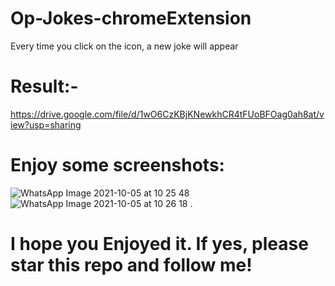 # Op-Jokes-chromeExtension
Every time you click on the icon, a new joke will appear
# Result:-
https://drive.google.com/file/d/1wO6CzKBjKNewkhCR4tFUoBFOag0ah8at/view?usp=sharing
# Enjoy some screenshots:
![WhatsApp Image 2021-10-05 at 10 25 48](https://user-images.githubusercontent.com/83713146/135964414-766ea9fc-b868-4d2c-bbf4-941cca1aaca8.jpeg)
![WhatsApp Image 2021-10-05 at 10 26 18](https://user-images.githubusercontent.com/83713146/135964422-bf96ce90-150e-4cac-9f02-14f60c417ed2.jpeg)
.
# I hope you Enjoyed it. If yes, please star this repo and follow me!
